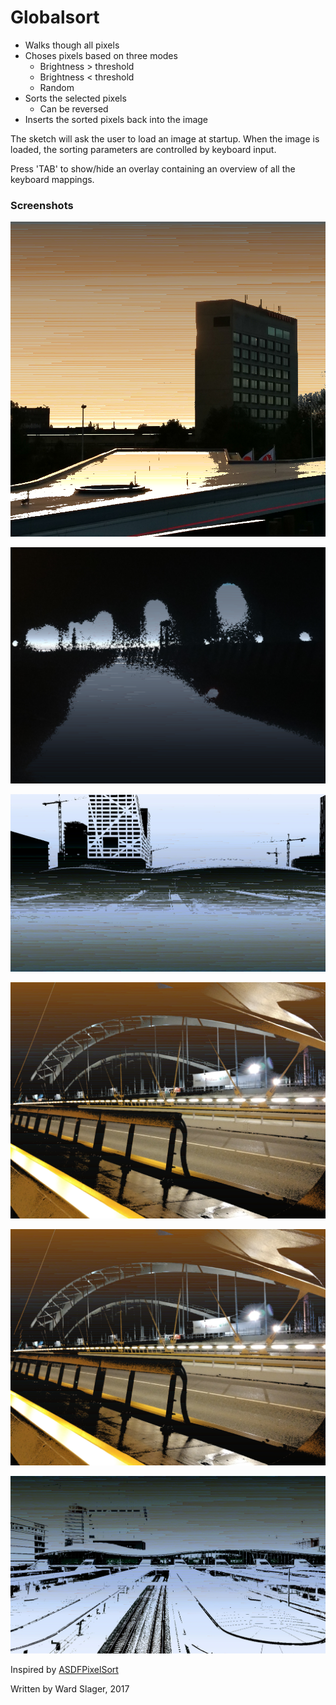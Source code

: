 # Globalsort

* Walks though all pixels
* Choses pixels based on three modes
  * Brightness > threshold
  * Brightness < threshold
  * Random
* Sorts the selected pixels
  * Can be reversed
* Inserts the sorted pixels back into the image

The sketch will ask the user to load an image at startup. When the image is loaded, the sorting parameters are controlled by keyboard input.

Press 'TAB' to show/hide an overlay containing an overview of all the keyboard mappings.

### Screenshots

![globalsort 0](docs/globalsort0.png?raw=true)

![globalsort 1](docs/globalsort1.png?raw=true)

![globalsort 2](docs/globalsort2.png?raw=true)

![globalsort 3](docs/globalsort3.png?raw=true)

![globalsort 4](docs/globalsort4.png?raw=true)

![globalsort 5](docs/globalsort5.png?raw=true)

Inspired by [ASDFPixelSort](https://github.com/kimasendorf/ASDFPixelSort)

Written by Ward Slager, 2017
